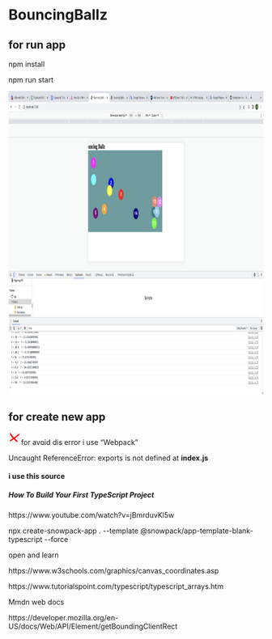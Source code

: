 ### 
<h1>BouncingBallz</h1>


<h2>for run app </h2>
<p>npm install</p>
<p>npm run start</p>
<img src="./assets/game.png" alt="Game" width="1200" height="600">
<d/>
<h2>for create new app </h2>
<div>
    <div><img src="./assets/error.png" alt="Game" width="25" height="25">for avoid dis error i use <q>Webpack</q></p></div>
    <p>Uncaught ReferenceError: exports is not defined at <b>index.js</b></p>
</div>

<h4>i use this source</h4>
<div>
    <h5>How To Build Your First TypeScript Project </h5>
    <p>https://www.youtube.com/watch?v=jBmrduvKl5w</p>
    <p>npx create-snowpack-app . --template @snowpack/app-template-blank-typescript --force</p>
    <p>open and learn</p>
    <p>https://www.w3schools.com/graphics/canvas_coordinates.asp</p>
    <p>https://www.tutorialspoint.com/typescript/typescript_arrays.htm<p>
    <p>Mmdn web docs</p>
    <p>https://developer.mozilla.org/en-US/docs/Web/API/Element/getBoundingClientRect</p>
</div>
